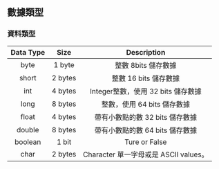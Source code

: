 ## 數據類型

### 資料類型
| Data Type | Size | Description |
| :---: | :---: | :---: |
| byte | 1 byte | 整數 8bits 儲存數據 |
| short | 2 bytes | 整數 16 bits 儲存數據 |
| int | 4 bytes | Integer整數，使用 32 bits 儲存數據 |
| long | 8 bytes |整數，使用 64 bits 儲存數據 |
| float | 4 bytes | 帶有小數點的數 32 bits 儲存數據 |
| double | 8 bytes | 帶有小數點的數 64 bits 儲存數據 |
| boolean | 1 bit | Ture or False |
| char | 2 bytes | Character 單一字母或是 ASCII values。 |